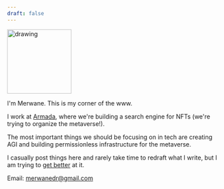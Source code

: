 ```yaml
---
draft: false
---
```


<img src="/merwane.jpg" alt="drawing" width="150"/>

I'm Merwane. This is my corner of the www.

I work at [Armada](https://tryarmada.com), where we're building a search engine for NFTs (we're trying to organize the metaverse!).

The most important things we should be focusing on in tech are creating AGI and building permissionless infrastructure for the metaverse.

I casually post things here and rarely take time to redraft what I write, but I am trying to [get better](http://www.paulgraham.com/writing44.html) at it.

Email: [merwanedr@gmail.com](mailto:merwanedr@gmail.com)
